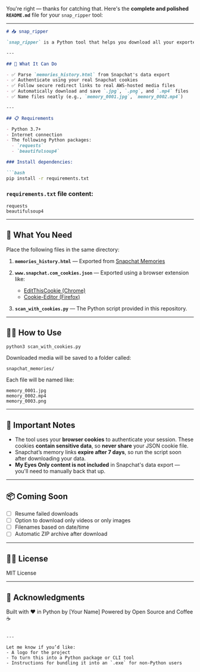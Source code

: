 You're right — thanks for catching that. Here's the **complete and polished `README.md`** file for your `snap_ripper` tool:

---

````markdown
# 📥 snap_ripper

`snap_ripper` is a Python tool that helps you download all your exported Snapchat Memories — including both images and videos — directly from your `memories_history.html` file. It uses your authenticated session cookies to follow Snapchat's temporary links and download the actual media hosted on AWS servers.

---

## 🚀 What It Can Do

- ✅ Parse `memories_history.html` from Snapchat's data export
- ✅ Authenticate using your real Snapchat cookies
- ✅ Follow secure redirect links to real AWS-hosted media files
- ✅ Automatically download and save `.jpg`, `.png`, and `.mp4` files
- ✅ Name files neatly (e.g., `memory_0001.jpg`, `memory_0002.mp4`)

---

## 📋 Requirements

- Python 3.7+
- Internet connection
- The following Python packages:
  - `requests`
  - `beautifulsoup4`

### Install dependencies:

```bash
pip install -r requirements.txt
````

### `requirements.txt` file content:

```
requests
beautifulsoup4
```

---

## 📂 What You Need

Place the following files in the same directory:

1. **`memories_history.html`** — Exported from [Snapchat Memories](https://my.snapchat.com/memories)

2. **`www.snapchat.com_cookies.json`** — Exported using a browser extension like:

   * [EditThisCookie (Chrome)](https://chrome.google.com/webstore/detail/editthiscookie/fngmhnnpilhplaeedifhccceomclgfbg)
   * [Cookie-Editor (Firefox)](https://addons.mozilla.org/en-US/firefox/addon/cookie-editor/)

3. **`scan_with_cookies.py`** — The Python script provided in this repository.

---

## 🧑‍💻 How to Use

```bash
python3 scan_with_cookies.py
```

Downloaded media will be saved to a folder called:

```
snapchat_memories/
```

Each file will be named like:

```
memory_0001.jpg
memory_0002.mp4
memory_0003.png
```

---

## 🔐 Important Notes

* The tool uses your **browser cookies** to authenticate your session. These cookies **contain sensitive data**, so **never share** your JSON cookie file.
* Snapchat’s memory links **expire after 7 days**, so run the script soon after downloading your data.
* **My Eyes Only content is not included** in Snapchat's data export — you'll need to manually back that up.

---

## 📦 Coming Soon

* [ ] Resume failed downloads
* [ ] Option to download only videos or only images
* [ ] Filenames based on date/time
* [ ] Automatic ZIP archive after download

---

## 🧑‍🎓 License

MIT License

---

## 🙏 Acknowledgments

Built with ❤️ in Python by \[Your Name]
Powered by Open Source and Coffee ☕

```

---

Let me know if you’d like:
- A logo for the project
- To turn this into a Python package or CLI tool
- Instructions for bundling it into an `.exe` for non-Python users
```

